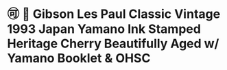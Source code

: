 # :accept: :arrow_down_small: Gibson Les Paul Classic Vintage 1993 Japan Yamano Ink Stamped Heritage Cherry Beautifully Aged w/ Yamano Booklet & OHSC